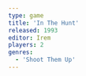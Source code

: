 ```yaml
---
type: game
title: 'In The Hunt'
released: 1993
editor: Irem
players: 2
genres:
  - 'Shoot Them Up'
---
```

